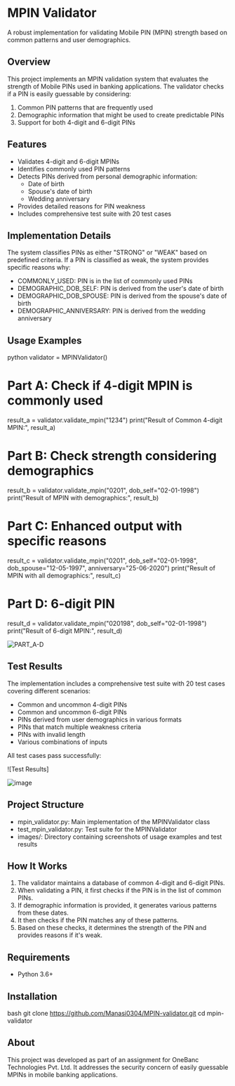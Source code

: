 # MPIN Validator

A robust implementation for validating Mobile PIN (MPIN) strength based on common patterns and user demographics.

## Overview

This project implements an MPIN validation system that evaluates the strength of Mobile PINs used in banking applications. The validator checks if a PIN is easily guessable by considering:

1. Common PIN patterns that are frequently used
2. Demographic information that might be used to create predictable PINs
3. Support for both 4-digit and 6-digit PINs

## Features

- Validates 4-digit and 6-digit MPINs
- Identifies commonly used PIN patterns
- Detects PINs derived from personal demographic information:
  - Date of birth
  - Spouse's date of birth
  - Wedding anniversary
- Provides detailed reasons for PIN weakness
- Includes comprehensive test suite with 20 test cases

## Implementation Details

The system classifies PINs as either "STRONG" or "WEAK" based on predefined criteria. If a PIN is classified as weak, the system provides specific reasons why:

- COMMONLY_USED: PIN is in the list of commonly used PINs
- DEMOGRAPHIC_DOB_SELF: PIN is derived from the user's date of birth
- DEMOGRAPHIC_DOB_SPOUSE: PIN is derived from the spouse's date of birth
- DEMOGRAPHIC_ANNIVERSARY: PIN is derived from the wedding anniversary

## Usage Examples

python
validator = MPINValidator()

# Part A: Check if 4-digit MPIN is commonly used
result_a = validator.validate_mpin("1234")
print("Result of Common 4-digit MPIN:", result_a)

# Part B: Check strength considering demographics
result_b = validator.validate_mpin("0201", dob_self="02-01-1998")
print("Result of MPIN with demographics:", result_b)

# Part C: Enhanced output with specific reasons
result_c = validator.validate_mpin("0201", dob_self="02-01-1998", dob_spouse="12-05-1997", anniversary="25-06-2020")
print("Result of MPIN with all demographics:", result_c)

# Part D: 6-digit PIN
result_d = validator.validate_mpin("020198", dob_self="02-01-1998")
print("Result of 6-digit MPIN:", result_d)

![PART_A-D](https://github.com/user-attachments/assets/8ac2aac8-1184-4f6f-96e3-e9b741793da0)






## Test Results

The implementation includes a comprehensive test suite with 20 test cases covering different scenarios:

- Common and uncommon 4-digit PINs
- Common and uncommon 6-digit PINs
- PINs derived from user demographics in various formats
- PINs that match multiple weakness criteria
- PINs with invalid length
- Various combinations of inputs

All test cases pass successfully:

![Test Results]

![image](https://github.com/user-attachments/assets/6a49a42b-ef4b-4af0-b6f1-ec3525a013b6)

## Project Structure

- mpin_validator.py: Main implementation of the MPINValidator class
- test_mpin_validator.py: Test suite for the MPINValidator
- images/: Directory containing screenshots of usage examples and test results

## How It Works

1. The validator maintains a database of common 4-digit and 6-digit PINs.
2. When validating a PIN, it first checks if the PIN is in the list of common PINs.
3. If demographic information is provided, it generates various patterns from these dates.
4. It then checks if the PIN matches any of these patterns.
5. Based on these checks, it determines the strength of the PIN and provides reasons if it's weak.

## Requirements

- Python 3.6+

## Installation

bash
git clone https://github.com/Manasi0304/MPIN-validator.git
cd mpin-validator

## About

This project was developed as part of an assignment for OneBanc Technologies Pvt. Ltd. It addresses the security concern of easily guessable MPINs in mobile banking applications.
